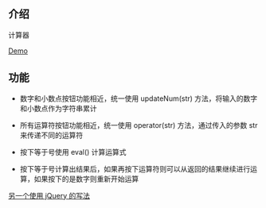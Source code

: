 ## 介绍

计算器

[Demo](https://codepen.io/monad/pen/WENVod)

## 功能

- 数字和小数点按钮功能相近，统一使用 updateNum(str) 方法，将输入的数字和小数点作为字符串累计

- 所有运算符按钮功能相近，统一使用 operator(str) 方法，通过传入的参数 str 来传递不同的运算符

- 按下等于号使用 eval() 计算运算式

- 按下等于号计算出结果后，如果再按下运算符则可以从返回的结果继续进行运算，如果按下的是数字则重新开始运算

[另一个使用 jQuery 的写法](https://codepen.io/freeCodeCamp/pen/rLJZrA?editors=0010#0)